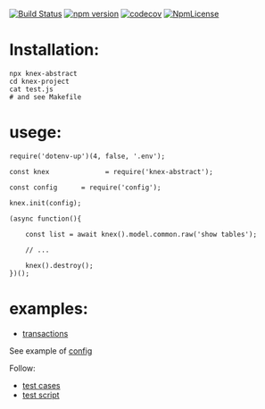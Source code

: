 [![Build Status](https://travis-ci.org/stopsopa/knex-abstract.svg?branch=v0.0.57)](https://travis-ci.org/stopsopa/knex-abstract)
[![npm version](https://badge.fury.io/js/knex-abstract.svg)](https://badge.fury.io/js/knex-abstract)
[![codecov](https://codecov.io/gh/stopsopa/knex-abstract/branch/v0.0.57/graph/badge.svg)](https://codecov.io/gh/stopsopa/knex-abstract/tree/v0.0.57)
[![NpmLicense](https://img.shields.io/npm/l/knex-abstract.svg)](https://github.com/knex-abstract/blob/master/LICENSE)

# Installation:

    npx knex-abstract
    cd knex-project
    cat test.js
    # and see Makefile
    
# usege: 

    require('dotenv-up')(4, false, '.env');
    
    const knex              = require('knex-abstract');
    
    const config      = require('config');
    
    knex.init(config);
    
    (async function(){
    
        const list = await knex().model.common.raw('show tables');
        
        // ...
    
        knex().destroy();
    })();
    
# examples:
    
- [transactions](migrations/src/migration/1545125154513-auto.ts)

See example of [config](models/config.js)

Follow:

 - [test cases](https://github.com/stopsopa/knex-abstract/blob/master/test/knex/mysql/mysql-insert.test.js)
 - [test script](https://github.com/stopsopa/knex-abstract/blob/master/example/test.js)
